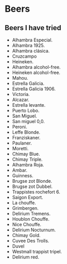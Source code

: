 # Beers

## Beers I have tried

- Alhambra Especial.
- Alhambra 1925.
- Alhambra clásica.
- Cruzcampo
- Heineken.
- Alhambra alcohol-free.
- Heineken alcohol-free.
- Mahou.
- Estrella Galicia.
- Estrella Galicia 1906.
- Victoria.
- Alcazar.
- Estrella levante.
- Puerto Lobo.
- San Miguel.
- San miguel 0,0.
- Peroni.
- Leffe Blonde.
- Franziskaner.
- Paulaner.
- Moretti.
- Chimay Blue.
- Chimay Triple.
- Alhambra Roja.
- Ambar.
- Guinness.
- Brugse zot Blonde.
- Brugse zot Dubbel.
- Trappistes rochefort 6.
- Saigon Export.
- La chouffe.
- Grimbergen.
- Delirium Tremens.
- Houblon Chouffe.
- Nice Chouffe.
- Delirium Nocturnum.
- Chimay Gold.
- Cuvee Des Trolls.
- Duvel
- Westmall trappist tripel.
- Delirium red.

